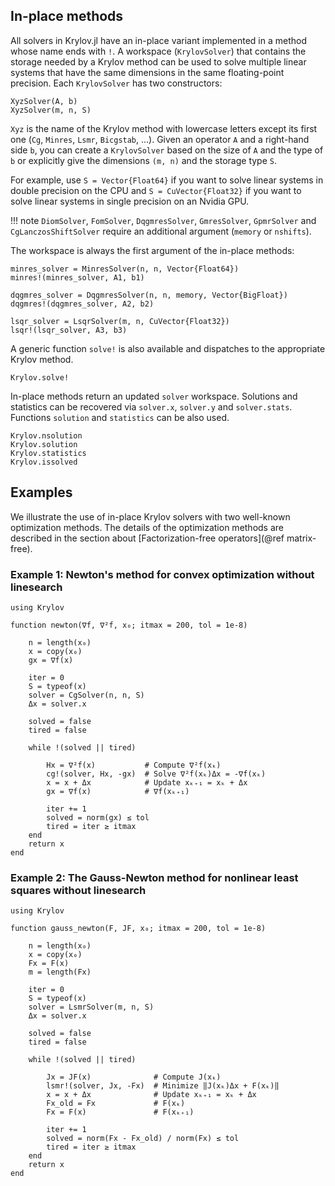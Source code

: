 ## In-place methods

All solvers in Krylov.jl have an in-place variant implemented in a method whose name ends with `!`.
A workspace (`KrylovSolver`) that contains the storage needed by a Krylov method can be used to solve multiple linear systems that have the same dimensions in the same floating-point precision.
Each `KrylovSolver` has two constructors:

```@constructors
XyzSolver(A, b)
XyzSolver(m, n, S)
```

`Xyz` is the name of the Krylov method with lowercase letters except its first one (`Cg`, `Minres`, `Lsmr`, `Bicgstab`, ...).
Given an operator `A` and a right-hand side `b`, you can create a `KrylovSolver` based on the size of `A` and the type of `b` or explicitly give the dimensions `(m, n)` and the storage type `S`.

For example, use `S = Vector{Float64}` if you want to solve linear systems in double precision on the CPU and `S = CuVector{Float32}` if you want to solve linear systems in single precision on an Nvidia GPU.

!!! note
    `DiomSolver`, `FomSolver`, `DqgmresSolver`, `GmresSolver`, `GpmrSolver` and `CgLanczosShiftSolver` require an additional argument (`memory` or `nshifts`).

The workspace is always the first argument of the in-place methods:

```@solvers
minres_solver = MinresSolver(n, n, Vector{Float64})
minres!(minres_solver, A1, b1)

dqgmres_solver = DqgmresSolver(n, n, memory, Vector{BigFloat})
dqgmres!(dqgmres_solver, A2, b2)

lsqr_solver = LsqrSolver(m, n, CuVector{Float32})
lsqr!(lsqr_solver, A3, b3)
```

A generic function `solve!` is also available and dispatches to the appropriate Krylov method.

```@docs
Krylov.solve!
```

In-place methods return an updated `solver` workspace.
Solutions and statistics can be recovered via `solver.x`, `solver.y` and `solver.stats`.
Functions `solution` and `statistics` can be also used.

```@docs
Krylov.nsolution
Krylov.solution
Krylov.statistics
Krylov.issolved
```

## Examples

We illustrate the use of in-place Krylov solvers with two well-known optimization methods.
The details of the optimization methods are described in the section about [Factorization-free operators](@ref matrix-free).

### Example 1: Newton's method for convex optimization without linesearch

```@newton
using Krylov

function newton(∇f, ∇²f, x₀; itmax = 200, tol = 1e-8)

    n = length(x₀)
    x = copy(x₀)
    gx = ∇f(x)
    
    iter = 0
    S = typeof(x)
    solver = CgSolver(n, n, S)
    Δx = solver.x

    solved = false
    tired = false

    while !(solved || tired)
 
        Hx = ∇²f(x)           # Compute ∇²f(xₖ)
        cg!(solver, Hx, -gx)  # Solve ∇²f(xₖ)Δx = -∇f(xₖ)
        x = x + Δx            # Update xₖ₊₁ = xₖ + Δx
        gx = ∇f(x)            # ∇f(xₖ₊₁)
        
        iter += 1
        solved = norm(gx) ≤ tol
        tired = iter ≥ itmax
    end
    return x
end
```

### Example 2: The Gauss-Newton method for nonlinear least squares without linesearch

```@gauss_newton
using Krylov

function gauss_newton(F, JF, x₀; itmax = 200, tol = 1e-8)

    n = length(x₀)
    x = copy(x₀)
    Fx = F(x)
    m = length(Fx)
    
    iter = 0
    S = typeof(x)
    solver = LsmrSolver(m, n, S)
    Δx = solver.x

    solved = false
    tired = false

    while !(solved || tired)
 
        Jx = JF(x)              # Compute J(xₖ)
        lsmr!(solver, Jx, -Fx)  # Minimize ‖J(xₖ)Δx + F(xₖ)‖
        x = x + Δx              # Update xₖ₊₁ = xₖ + Δx
        Fx_old = Fx             # F(xₖ)
        Fx = F(x)               # F(xₖ₊₁)
        
        iter += 1
        solved = norm(Fx - Fx_old) / norm(Fx) ≤ tol
        tired = iter ≥ itmax
    end
    return x
end
```
